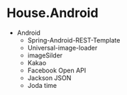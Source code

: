 # House.Android

+ Android
  + Spring-Android-REST-Template
  + Universal-image-loader
  + imageSilder
  + Kakao
  + Facebook Open API
  + Jackson JSON
  + Joda time
